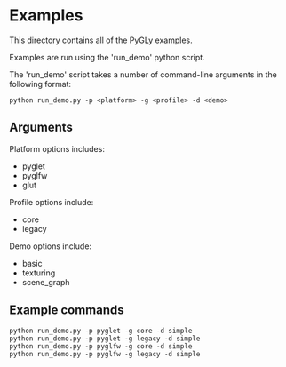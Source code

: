 Examples
========

This directory contains all of the PyGLy examples.

Examples are run using the 'run_demo' python script.

The 'run_demo' script takes a number of command-line arguments in the following format:
```
python run_demo.py -p <platform> -g <profile> -d <demo>
```

Arguments
---------

Platform options includes:
   * pyglet
   * pyglfw
   * glut

Profile options include:
   * core
   * legacy

Demo options include:
   * basic
   * texturing
   * scene_graph


Example commands
----------------

```
python run_demo.py -p pyglet -g core -d simple
python run_demo.py -p pyglet -g legacy -d simple
python run_demo.py -p pyglfw -g core -d simple
python run_demo.py -p pyglfw -g legacy -d simple
```